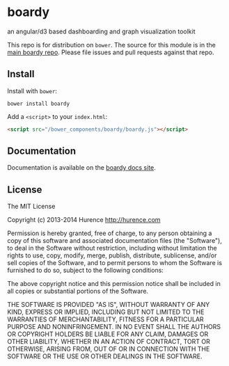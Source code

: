 # boardy

an angular/d3 based dashboarding and graph visualization toolkit 


This repo is for distribution on `bower`. The source for this module is in the
[main boardy repo](https://github.com/Hurence/boardy).
Please file issues and pull requests against that repo.

## Install

Install with `bower`:

```shell
bower install boardy
```

Add a `<script>` to your `index.html`:

```html
<script src="/bower_components/boardy/boardy.js"></script>
```

## Documentation

Documentation is available on the
[boardy docs site](http://www.hurence.com/).

## License

The MIT License

Copyright (c) 2013-2014 Hurence http://hurence.com

Permission is hereby granted, free of charge, to any person obtaining a copy
of this software and associated documentation files (the "Software"), to deal
in the Software without restriction, including without limitation the rights
to use, copy, modify, merge, publish, distribute, sublicense, and/or sell
copies of the Software, and to permit persons to whom the Software is
furnished to do so, subject to the following conditions:

The above copyright notice and this permission notice shall be included in
all copies or substantial portions of the Software.

THE SOFTWARE IS PROVIDED "AS IS", WITHOUT WARRANTY OF ANY KIND, EXPRESS OR
IMPLIED, INCLUDING BUT NOT LIMITED TO THE WARRANTIES OF MERCHANTABILITY,
FITNESS FOR A PARTICULAR PURPOSE AND NONINFRINGEMENT. IN NO EVENT SHALL THE
AUTHORS OR COPYRIGHT HOLDERS BE LIABLE FOR ANY CLAIM, DAMAGES OR OTHER
LIABILITY, WHETHER IN AN ACTION OF CONTRACT, TORT OR OTHERWISE, ARISING FROM,
OUT OF OR IN CONNECTION WITH THE SOFTWARE OR THE USE OR OTHER DEALINGS IN
THE SOFTWARE.